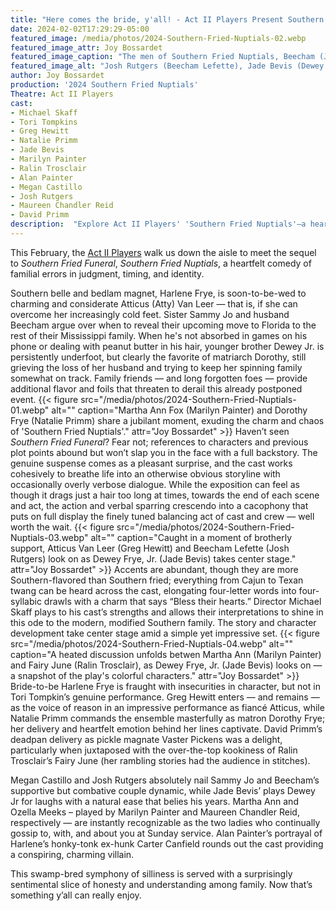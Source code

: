 ```yaml
---
title: "Here comes the bride, y'all! - Act II Players Present Southern Charm and Chaotic Comedy in 'Southern Fried Nuptials'"
date: 2024-02-02T17:29:29-05:00
featured_image: /media/photos/2024-Southern-Fried-Nuptials-02.webp
featured_image_attr: Joy Bossardet
featured_image_caption: "The men of Southern Fried Nuptials, Beecham (Josh Rutgers), Dewey Jr. (Jade Bevis), and Atty (Greg Hewitt), wear their titles proudly in a moment of comedic camaraderie."
featured_image_alt: "Josh Rutgers (Beecham Lefette), Jade Bevis (Dewey Frye, Jr.) and Greg Hewitt (Atticus Van Leer)"
author: Joy Bossardet
production: '2024 Southern Fried Nuptials'
Theatre: Act II Players
cast: 
- Michael Skaff
- Tori Tompkins
- Greg Hewitt
- Natalie Primm
- Jade Bevis
- Marilyn Painter
- Ralin Trosclair
- Alan Painter
- Megan Castillo
- Josh Rutgers
- Maureen Chandler Reid
- David Primm
description:  "Explore Act II Players' 'Southern Fried Nuptials'—a heartwarming mix of laughter, family drama, and Southern charm that captivates and entertains"
---
```

This February, the [Act II Players](/theatres/act-ii-players) walk us down the aisle to meet the sequel to *Southern Fried Funeral*, *Southern Fried Nuptials*, a heartfelt comedy of familial errors in judgment, timing, and identity.
<!--more-->
Southern belle and bedlam magnet, Harlene Frye, is soon-to-be-wed to charming and considerate Atticus (Atty) Van Leer — that is, if she can overcome her increasingly cold feet. Sister Sammy Jo and husband Beecham argue over when to reveal their upcoming move to Florida to the rest of their Mississippi family. When he's not absorbed in games on his phone or dealing with peanut butter in his hair, younger brother Dewey Jr. is persistently underfoot, but clearly the favorite of matriarch Dorothy, still grieving the loss of her husband and trying to keep her spinning family somewhat on track. Family friends — and long forgotten foes — provide additional flavor and foils that threaten to derail this already postponed event.
{{< figure src="/media/photos/2024-Southern-Fried-Nuptials-01.webp" alt="" caption="Martha Ann Fox (Marilyn Painter) and Dorothy Frye (Natalie Primm) share a jubilant moment, exuding the charm and chaos of 'Southern Fried Nuptials'." attr="Joy Bossardet" >}}
Haven’t seen *Southern Fried Funeral*? Fear not; references to characters and previous plot points abound but won’t slap you in the face with a full backstory. The genuine suspense comes as a pleasant surprise, and the cast works cohesively to breathe life into an otherwise obvious storyline with occasionally overly verbose dialogue. While the exposition can feel as though it drags just a hair too long at times, towards the end of each scene and act, the action and verbal sparring crescendo into a cacophony that puts on full display the finely tuned balancing act of cast and crew — well worth the wait.
{{< figure src="/media/photos/2024-Southern-Fried-Nuptials-03.webp" alt="" caption="Caught in a moment of brotherly support, Atticus Van Leer (Greg Hewitt) and Beecham Lefette (Josh Rutgers) look on as Dewey Frye, Jr. (Jade Bevis) takes center stage." attr="Joy Bossardet" >}}
Accents are abundant, though they are more Southern-flavored than Southern fried; everything from Cajun to Texan twang can be heard across the cast, elongating four-letter words into four-syllabic drawls with a charm that says “Bless their hearts.” Director Michael Skaff plays to his cast’s strengths and allows their interpretations to shine in this ode to the modern, modified Southern family. The story and character development take center stage amid a simple yet impressive set. 
{{< figure src="/media/photos/2024-Southern-Fried-Nuptials-04.webp" alt="" caption="A heated discussion unfolds betwen Martha Ann (Marilyn Painter) and Fairy June (Ralin Trosclair), as Dewey Frye, Jr. (Jade Bevis) looks on — a snapshot of the play's colorful characters." attr="Joy Bossardet" >}}
Bride-to-be Harlene Frye is fraught with insecurities in character, but not in Tori Tompkin’s genuine performance. Greg Hewitt enters — and remains — as the voice of reason in an impressive performance as fiancé Atticus, while Natalie Primm commands the ensemble masterfully as matron Dorothy Frye; her delivery and heartfelt emotion behind her lines captivate. David Primm’s deadpan delivery as pickle magnate Vaster Pickens was a delight, particularly when juxtaposed with the over-the-top kookiness of Ralin Trosclair’s Fairy June (her rambling stories had the audience in stitches). 

Megan Castillo and Josh Rutgers absolutely nail Sammy Jo and Beecham’s supportive but combative couple dynamic, while Jade Bevis’ plays Dewey Jr for laughs with a natural ease that belies his years. Martha Ann and Ozella Meeks – played by Marilyn Painter and Maureen Chandler Reid, respectively — are instantly recognizable as the two ladies who continually gossip to, with, and about you at Sunday service. Alan Painter’s portrayal of Harlene’s honky-tonk ex-hunk Carter Canfield rounds out the cast providing a conspiring, charming villain. 

This swamp-bred symphony of silliness is served with a surprisingly sentimental slice of honesty and understanding among family. Now that’s something y’all can really enjoy. 